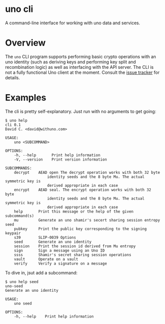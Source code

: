 uno cli
===

A command-line interface for working with uno data and services.

# Overview

The `uno` CLI program supports performing basic crypto operations with an uno identity (such as deriving keys and performing key split and recombination logic) as well as interfacing with the API server. The CLI is not a fully functional Uno client at the moment. Consult the [issue tracker][issues] for details.

[issues]: https://github.com/withuno/identity/issues?q=is%3Aissue+is%3Aopen+label%3Acli-client

# Examples

The cli is pretty self-explanatory. Just run with no arguments to get going:

```
$ uno help
cli 0.1
David C. <david@withuno.com>

USAGE:
    uno <SUBCOMMAND>

OPTIONS:
    -h, --help       Print help information
    -V, --version    Print version information

SUBCOMMANDS:
    decrypt    AEAD open The decrypt operation works with both 32 byte
                   identity seeds and the 8 byte Mu. The actual symmetric key is
                   derived appropriate in each case
    encrypt    AEAD seal. The encrypt operation works with both 32 byte
                   identity seeds and the 8 byte Mu. The actual symmetric key is
                   derived appropriate in each case
    help       Print this message or the help of the given subcommand(s)
    mu         Generate an uno shamir's secert sharing session entropy seed
    pubkey     Print the public key corresponding to the signing keypair
    s39        SLIP-0039 Options
    seed       Generate an uno identity
    session    Print the session id derived from Mu entropy
    sign       Sign a message using an Uno ID
    ssss       Shamir's secret sharing session operations
    vault      Operate on a vault
    verify     Verify a signature on a message
```

To dive in, jsut add a subcommand:

```
$ uno help seed
uno-seed 
Generate an uno identity

USAGE:
    uno seed

OPTIONS:
    -h, --help    Print help information
```


